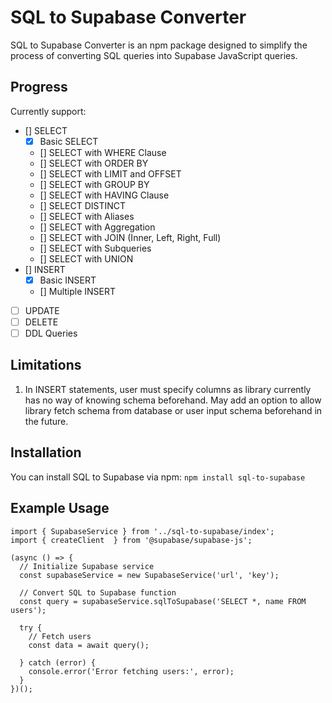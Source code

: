 # SQL to Supabase Converter

SQL to Supabase Converter is an npm package designed to simplify the process of converting SQL queries into Supabase JavaScript queries.

## Progress

Currently support:
- [] SELECT
  - [x] Basic SELECT
  - [] SELECT with WHERE Clause
  - [] SELECT with ORDER BY
  - [] SELECT with LIMIT and OFFSET
  - [] SELECT with GROUP BY
  - [] SELECT with HAVING Clause
  - [] SELECT DISTINCT
  - [] SELECT with Aliases
  - [] SELECT with Aggregation
  - [] SELECT with JOIN (Inner, Left, Right, Full)
  - [] SELECT with Subqueries
  - [] SELECT with UNION
- [] INSERT
  - [x] Basic INSERT
  - [] Multiple INSERT
- [ ] UPDATE
- [ ] DELETE
- [ ] DDL Queries

## Limitations
1. In INSERT statements, user must specify columns as library currently has no way of knowing schema beforehand. May add an option to allow library fetch schema from database or user input schema beforehand in the future.

## Installation
You can install SQL to Supabase via npm: `npm install sql-to-supabase`

## Example Usage

```
import { SupabaseService } from '../sql-to-supabase/index';
import { createClient  } from '@supabase/supabase-js';

(async () => {
  // Initialize Supabase service
  const supabaseService = new SupabaseService('url', 'key');
  
  // Convert SQL to Supabase function
  const query = supabaseService.sqlToSupabase('SELECT *, name FROM users');

  try {
    // Fetch users
    const data = await query();

  } catch (error) {
    console.error('Error fetching users:', error);
  }
})();
```